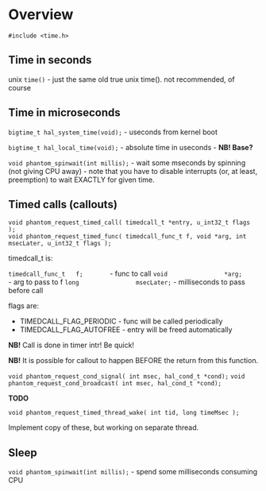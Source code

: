 # Overview #

`#include <time.h>`

## Time in seconds ##

unix `time()` - just the same old true unix time(). not recommended, of course

## Time in microseconds ##

`bigtime_t hal_system_time(void);` - useconds from kernel boot

`bigtime_t hal_local_time(void);` - absolute time in useconds - **NB! Base?**


`void phantom_spinwait(int millis);` - wait some mseconds by spinning (not giving CPU away) - note that you have to disable interrupts (or, at least, preemption) to wait EXACTLY for given time.

## Timed calls (callouts) ##

```
void phantom_request_timed_call( timedcall_t *entry, u_int32_t flags );
void phantom_request_timed_func( timedcall_func_t f, void *arg, int msecLater, u_int32_t flags );
```

timedcall\_t is:

`timedcall_func_t 	f;       ` - func to call
`void                *arg;     ` - arg to pass to f
`long                msecLater;` - milliseconds to pass before call

flags are:

  * TIMEDCALL\_FLAG\_PERIODIC   - func will be called periodically
  * TIMEDCALL\_FLAG\_AUTOFREE   - entry will be freed automatically

**NB!** Call is done in timer intr! Be quick!

**NB!** It is possible for callout to happen BEFORE the return from this function.

`void phantom_request_cond_signal( int msec, hal_cond_t *cond);`
`void phantom_request_cond_broadcast( int msec, hal_cond_t *cond);`


**TODO**


`void phantom_request_timed_thread_wake( int tid, long timeMsec );`

Implement copy of these, but working on separate thread.

## Sleep ##

`void phantom_spinwait(int millis);` - spend some milliseconds consuming CPU